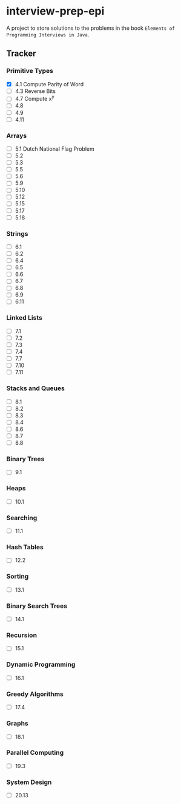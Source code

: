 # interview-prep-epi

A project to store solutions to the problems in the book `Elements of Programming Interviews in Java`.

## Tracker

### Primitive Types

- [x] 4.1 Compute Parity of Word
- [ ] 4.3 Reverse Bits
- [ ] 4.7 Compute x<sup>y</sup>
- [ ] 4.8
- [ ] 4.9
- [ ] 4.11

### Arrays

- [ ] 5.1 Dutch National Flag Problem
- [ ] 5.2
- [ ] 5.3
- [ ] 5.5
- [ ] 5.6
- [ ] 5.9
- [ ] 5.10
- [ ] 5.12
- [ ] 5.15
- [ ] 5.17
- [ ] 5.18

### Strings

- [ ] 6.1
- [ ] 6.2
- [ ] 6.4
- [ ] 6.5
- [ ] 6.6
- [ ] 6.7
- [ ] 6.8
- [ ] 6.9
- [ ] 6.11

### Linked Lists

- [ ] 7.1
- [ ] 7.2
- [ ] 7.3
- [ ] 7.4
- [ ] 7.7
- [ ] 7.10
- [ ] 7.11

### Stacks and Queues

- [ ] 8.1
- [ ] 8.2
- [ ] 8.3
- [ ] 8.4
- [ ] 8.6
- [ ] 8.7
- [ ] 8.8

### Binary Trees

- [ ] 9.1

### Heaps

- [ ] 10.1

### Searching

- [ ] 11.1

### Hash Tables

- [ ] 12.2

### Sorting

- [ ] 13.1

### Binary Search Trees

- [ ] 14.1

### Recursion

- [ ] 15.1

### Dynamic Programming

- [ ] 16.1

### Greedy Algorithms

- [ ] 17.4

### Graphs

- [ ] 18.1

### Parallel Computing

- [ ] 19.3

### System Design

- [ ] 20.13
